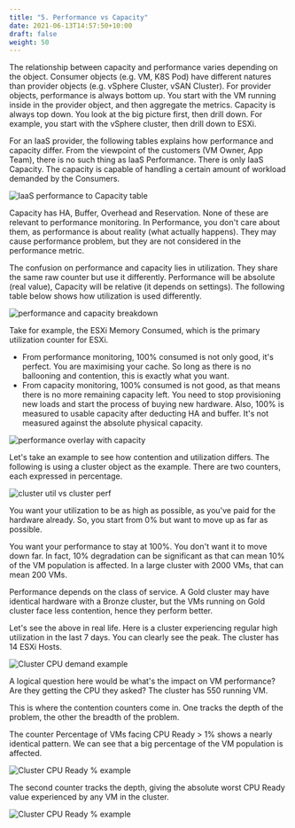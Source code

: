 ```yaml
---
title: "5. Performance vs Capacity"
date: 2021-06-13T14:57:50+10:00
draft: false
weight: 50
---
```


The relationship between capacity and performance varies depending on the object. Consumer objects (e.g. VM, K8S Pod) have different natures than provider objects (e.g. vSphere Cluster, vSAN Cluster). For provider objects, performance is always bottom up. You start with the VM running inside in the provider object, and then aggregate the metrics. Capacity is always top down. You look at the big picture first, then drill down. For example, you start with the vSphere cluster, then drill down to ESXi.

For an IaaS provider, the following tables explains how performance and capacity differ. From the viewpoint of the customers (VM Owner, App Team), there is no such thing as IaaS Performance. There is only IaaS Capacity. The capacity is capable of handling a certain amount of workload demanded by the Consumers.

![IaaS performance to Capacity table](1.2.5-fig-1.png)

Capacity has HA, Buffer, Overhead and Reservation. None of these are relevant to performance monitoring. In Performance, you don't care about them, as performance is about reality (what actually happens). They may cause performance problem, but they are not considered in the performance metric.

The confusion on performance and capacity lies in utilization. They share the same raw counter but use it differently. Performance will be absolute (real value), Capacity will be relative (it depends on settings). The following table below shows how utilization is used differently.

![performance and capacity breakdown](1.2.5-fig-2.png)

Take for example, the ESXi Memory Consumed, which is the primary utilization counter for ESXi.

- From performance monitoring, 100% consumed is not only good, it's perfect. You are maximising your cache. So long as there is no ballooning and contention, this is exactly what you want.
- From capacity monitoring, 100% consumed is not good, as that means there is no more remaining capacity left. You need to stop provisioning new loads and start the process of buying new hardware. Also, 100% is measured to usable capacity after deducting HA and buffer. It's not measured against the absolute physical capacity.

![performance overlay with capacity](1.2.5-fig-3.png)

Let's take an example to see how contention and utilization differs. The following is using a cluster object as the example. There are two counters, each expressed in percentage.

![cluster util vs cluster perf](1.2.5-fig-4.png)

You want your utilization to be as high as possible, as you've paid for the hardware already. So, you start from 0% but want to move up as far as possible.

You want your performance to stay at 100%. You don't want it to move down far. In fact, 10% degradation can be significant as that can mean 10% of the VM population is affected. In a large cluster with 2000 VMs, that can mean 200 VMs.

Performance depends on the class of service. A Gold cluster may have identical hardware with a Bronze cluster, but the VMs running on Gold cluster face less contention, hence they perform better.

Let's see the above in real life. Here is a cluster experiencing regular high utilization in the last 7 days. You can clearly see the peak. The cluster has 14 ESXi Hosts.

![Cluster CPU demand example](1.2.5-fig-5.png)

A logical question here would be what's the impact on VM performance? Are they getting the CPU they asked? The cluster has 550 running VM.

This is where the contention counters come in. One tracks the depth of the problem, the other the breadth of the problem.

The counter Percentage of VMs facing CPU Ready > 1% shows a nearly identical pattern. We can see that a big percentage of the VM population is affected.

![Cluster CPU Ready % example](1.2.5-fig-6.png)

The second counter tracks the depth, giving the absolute worst CPU Ready value experienced by any VM in the cluster.

![Cluster CPU Ready % example](1.2.5-fig-7.png)